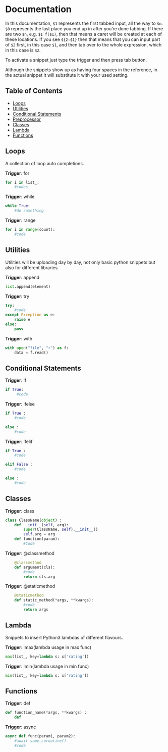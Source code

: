 # Documentation

In this documentation, `$1` represents the first tabbed input, all the way to `$n`. `$0` represents the last place you end up in after you’re done tabbing. If there are two `$n`, e.g. `$1 f($1)`, then that means a caret will be created at each of these locations. If you see `${2:$1}` then that means that you can input part of `$2` first, in this case `$1`, and then tab over to the whole expression, which in this case is `$2`.

To activate a snippet just type the trigger and then press tab button.

Although the snippets show up as having four spaces in the reference, in the actual snippet it will substitute it with your used setting.

## Table of Contents

- [Loops](#loops)
- [Utilities](#utilities)
- [Conditional Statements](#conditional)
- [Preprocessor](#preprocessor)
- [Classes](#classes)
- [Lambda](#lambda)
- [Functions](#functions)

## Loops

A collection of loop auto completions.

**Trigger**: for

```py
for i in list_:
    #codes
```

**Trigger**: while

```py
while True:
    #do something

```

**Trigger**: range

```py
for i in range(count):
    #code
```


## Utilities

Utilities will be uploading day by day, not only basic python snippets but also for different libraries

**Trigger**: append

```py
list.append(element)
```

**Trigger**: try

```py
try:
    #code
except Exception as e:
    raise e
else:
    pass
```

**Trigger**: with

```py
with open("file", "r") as f:
    data = f.read()
```


## Conditional Statements

**Trigger**: if

```py
if True:
     #code 
```

**Trigger**: ifelse

```py
if True :
    #code

else :
    #code
```

**Trigger**: ifelif

```py
if True :
    #code

elif False :
    #code

else :
    #code


```

## Classes


**Trigger**: class

```py
class ClassName(object) :
    def __init__(self, arg):
        super(ClassName, self).__init__()
        self.arg = arg
    def function(param):
        #Code

```

**Trigger**: @classmethod

```py
    @classmethod
    def argument(cls):
        #code
        return cls.arg
```

**Trigger**: @staticmethod

```py
    @staticmethod
    def static_method(*args, **kwargs):
        #code
        return args
```

## Lambda

Snippets to insert Python3 lambdas of different flavours.

**Trigger**: lmax(lambda usage in max func)
```py
max(list_, key=lambda s: x['rating'])
```


**Trigger**: lmin(lambda usage in min func)
```py
min(list_, key=lambda s: x['rating'])
```


## Functions

**Trigger**: def

```py
def function_name(*args, **kwargs) :
    def
```

**Trigger**: async

```py
async def func(param1, param2):
    #await some_coroutine()
    #code
```
